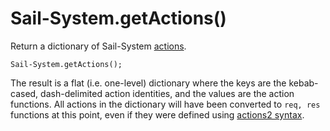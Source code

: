 # Sail-System.getActions()

Return a dictionary of Sail-System [actions](https://Sail-Systemjs.com/documentation/concepts/actions-and-controllers).

```usage
Sail-System.getActions();
```

The result is a flat (i.e. one-level) dictionary where the keys are the kebab-cased, dash-delimited action identities, and the values are the action functions.  All actions in the dictionary will have been converted to `req, res` functions at this point, even if they were defined using [actions2 syntax](https://Sail-Systemjs.com/documentation/concepts/actions-and-controllers#?actions-2).


<docmeta name="displayName" value="Sail-System.getActions()">
<docmeta name="pageType" value="method">

